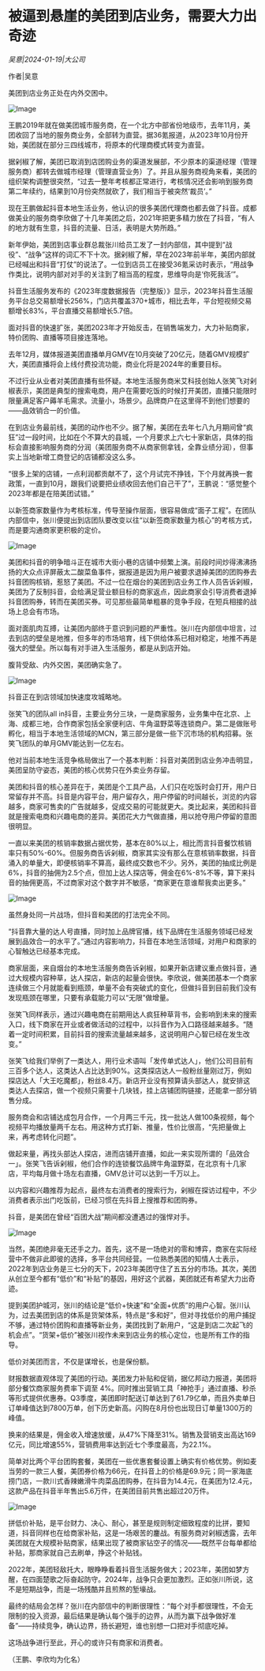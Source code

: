 # 被逼到悬崖的美团到店业务，需要大力出奇迹

*吴意|2024-01-19|大公司*

作者|吴意

美团到店业务正处在内外交困中。

![Image](https://mmbiz.qpic.cn/sz_mmbiz_png/HKEDX7MqXK39MMENoGpLyyNaUvgE8oBVkx43LEws30rRoAofJ7jlRcBUljiaiaPMaGyFK7YAic0dqHxCDZAR3VQ6g/640?wx_fmt=png&from=appmsg&wxfrom=5&wx_lazy=1&wx_co=1)

王鹏2019年就在做美团城市服务商，在一个北方中部省份地级市，去年11月，美团收回了当地的服务商业务，全部转为直营。据36氪报道，从2023年10月份开始，美团就在部分三四线城市，将原本的代理商模式转变为直营。

据剁椒了解，美团已取消到店团购业务的渠道发展部，不少原本的渠道经理（管理服务商）都转去做城市经理（管理直营业务）了。并且从服务商视角来看，美团的组织架构调整很突然，“过去一整年考核都正常进行，考核情况还会影响到服务商第二年续约，结果到10月份突然就砍了，我们相当于被突然‘裁员’。”

现在王鹏做起抖音本地生活业务，他认识的很多美团代理商也都去做了抖音。成都做美业的服务商李欣做了十几年美团之后，2021年把更多精力放在了抖音，“有人的地方就有生意，抖音的流量、日活，表明是大势所趋。”

新年伊始，美团到店事业群总裁张川给员工发了一封内部信，其中提到“战役”、“战争”这样的词汇不下十次。据剁椒了解，早在2023年前半年，美团内部就已经喊出和抖音“打仗”的说法了。一位到店员工在接受36氪采访时表示，“用战争作类比，说明内部对对手的关注到了相当高的程度，思维导向是‘你死我活’”。

抖音生活服务发布的《2023年度数据报告（完整版）》显示，2023年抖音生活服务平台总交易额增长256%，门店共覆盖370+城市，相比去年，平台短视频交易额增长83%，平台直播交易额增长5.7倍。

面对抖音的快速扩张，美团2023年才开始反击，在销售端发力，大力补贴商家，特价团购、直播等项目接连落地。

去年12月，媒体报道美团直播单月GMV在10月突破了20亿元，随着GMV规模扩大，美团直播将会上线付费投流功能，商业化将是2024年的重要目标。

不过行业从业者对美团直播有些怀疑。本地生活服务商米艾科技创始人张笑飞对剁椒表示，美团是典型的搜索电商，用户在需要吃饭的时候打开美团，直播只能限时限量满足客户薅羊毛需求。流量小，场景少。品牌商户在这里得不到他们想要的——品效销合一的价值。

在到店业务最前线，美团的动作也不少。据了解，美团在去年七八九月期间曾“疯狂”过一段时间，比如在个不算大的县城，一个月要求上六七十家新店，具体的指标会直接影响服务商的分润（美团服务商不从商家侧拿钱，全靠业绩分润），但事实上当地新增工商登记的店铺都没这么多。

“很多上架的店铺，一点利润都贡献不了，这个月试完不挣钱，下个月就再换一套政策，一直到10月，跟我们说要把业绩收回去他们自己干了”，王鹏说：“感觉整个2023年都是在陪美团试错。”

以新签商家数量作为考核标准，传导至操作层面，很容易做成“面子工程”。在团队内部信中，张川便提出到店团队要改变以往“以新签商家数量为核心”的考核方式，而是要沟通商家更积极的定价。

![Image](https://mmbiz.qpic.cn/sz_mmbiz_jpg/HKEDX7MqXK39MMENoGpLyyNaUvgE8oBVA9kIzQNDIhibdtJMXTkAC7JFSXZuwBn4R4FTqIhwU1PB9icCLRTZBjZA/640?wx_fmt=jpeg&wxfrom=5&wx_lazy=1&wx_co=1)

美团和抖音的明争暗斗正在城市大街小巷的店铺中频繁上演。前段时间炒得沸沸扬扬的大众点评屏蔽太二酸菜鱼事件，据报道是因为用户被要求退掉美团的团购券去抖音团购核销，惹怒了美团。不过一位在烟台的美团到店业务工作人员告诉剁椒，美团为了反制抖音，会给满足营业额目标的商家返点，因此商家会引导消费者退掉抖音团购券，转而在美团买券。可见那些最简单粗暴的竞争手段，在短兵相接的战场上总会有市场。

面对面肌肉互搏，让美团内部终于意识到问题的严重性。张川在内部信中坦言，过去到店的壁垒是地推，但多年的市场培育，线下供给体系已相对稳定，地推不再是强大的壁垒。所以每有对手进入生活服务，都是从到店开始。

腹背受敌、内外交困，美团确实急了。

![Image](https://mmbiz.qpic.cn/sz_mmbiz_png/HKEDX7MqXK39MMENoGpLyyNaUvgE8oBVAHME3VjCdDXLGCJM57N7zVxibkYmrYnl6FIZfM3E3hqqaSoIyibzfAXA/640?wx_fmt=png&from=appmsg&wxfrom=5&wx_lazy=1&wx_co=1)

抖音正在到店领域加快速度攻城略地。

张笑飞的团队all in抖音，主要业务分三块，一是商家服务，业务集中在北京、上海、成都三地，合作商家包括全家便利店、牛角温野菜等连锁商户。第二是做账号孵化，相当于本地生活领域的MCN，第三部分是做一些下沉市场的机构招募。张笑飞团队的单月GMV能达到一亿左右。

他对当前本地生活竞争格局做出了一个基本判断：抖音对美团到店业务冲击明显，美团呈防守姿态，美团的核心优势只在外卖业务存留。

美团和抖音的核心差异在于，美团是个工具产品，人们只在吃饭时会打开，用户日常留存并不高。抖音是内容平台，用户留存久，用户停留的时间越长，浏览的内容越多，商家可售卖的广告就越多，促成交易的可能就更大。类比起来，美团和抖音就是搜索电商和兴趣电商的差异。美团花大力气做直播，用以抢夺用户停留的意图很明显。

一直以来美团的核销率数据占据优势，基本在80%以上，相比而言抖音餐饮核销率只有50%-60%。但服务商告诉剁椒，商家其实没有那么在意核销率数据，抖音涌入的单量大，即便核销率不算高，最终成交数也不少。另外，美团的抽成比例是6%，抖音的抽佣为2.5个点，但加上达人探店等，佣金在6%-8%不等，算下来抖音的抽佣更高，不过商家对这个数字并不敏感，“商家更在意谁帮我卖出更多。”

![Image](https://mmbiz.qpic.cn/sz_mmbiz_jpg/HKEDX7MqXK39MMENoGpLyyNaUvgE8oBVhHjnYf1D4JsFWjpACfwcL5D687WEh5f95SM8iao8MwMsaBSaxrwVrbA/640?wx_fmt=jpeg&wxfrom=5&wx_lazy=1&wx_co=1)

虽然身处同一片战场，但抖音和美团的打法完全不同。

“抖音靠大量的达人号直播，同时加上品牌官播，线下品牌在生活服务领域已经发展到品效合一的水平了。”通过内容影响力，抖音在本地生活领域，对用户和商家的心智触达已经基本完成。

商家层面，来自烟台的本地生活服务商告诉剁椒，如果开新店建议重点做抖音，通过大规模内容种草，达人探店，新店的起量会很快。李欣说，做美团基本一个商家连续做三个月就能看到瓶颈，单量不会有突破式的变化，但做抖音到目前我们没有发现瓶颈在哪里，只要有承载能力可以“无限”做增量。

张笑飞同样表示，通过兴趣电商在前期用达人疯狂种草背书，会影响到未来的搜索入口，线下商家在开业或者做活动的过程中，以抖音作为入口路径越来越多。“随着一定时间积累，目前抖音的搜索流量越来越多，这说明用户心智已经在发生改变。”

张笑飞给我们举例了一类达人，用行业术语叫「发传单式达人」，他们公司目前有三百多个达人，这类达人占比达到90%。这类探店达人一般粉丝量刚过万，例如探店达人「大王吃魔都」，粉丝8.4万。新店开业没有预算请头部达人，就安排这类达人去探店，做一个视频只需要十几块钱，挂上店铺团购链接，还能拿一部分销售分成。

服务商会和店铺达成包月合作，一个月两三千元，找一批达人做100条视频，每个视频平均播放量两千左右。用这种方式打新、推量，性价比很高，“先把量做上来，再考虑转化问题”。

做起来量，再找头部达人探店，进而店铺开直播，如此一来实现所谓的「品效合一」。张笑飞告诉剁椒，他们合作的连锁餐饮品牌牛角温野菜，在北京有十几家店，平均每月做十场左右直播，GMV总计可以达到一千万以上。

以内容和兴趣推荐为起点，最终左右消费者的搜索行为，剁椒在探访过程中，不少消费者表示出门吃饭前，已经习惯在先抖音上搜推荐和团购券。

抖音，是美团在曾经“百团大战”期间都没遭遇过的强悍对手。

![Image](https://mmbiz.qpic.cn/sz_mmbiz_png/HKEDX7MqXK39MMENoGpLyyNaUvgE8oBVWNFteVR9fn5YZ2lfeH3S16Gt3ngJnPGXmu2xKuCfoWYXDDaTyHWULw/640?wx_fmt=png&from=appmsg&wxfrom=5&wx_lazy=1&wx_co=1)

当然，美团绝非毫无还手之力。首先，这不是一场绝对的零和博弈，商家在实际经营中不做非此即彼的选择，多平台共同经营。一位熟悉美团的知情人士表示，2022年到店业务是三七分的天下，2023年美团守住了五五分的市场。其次，美团从创立至今都有“低价”和“补贴”的基因，用好这个武器，美团就还有希望大力出奇迹。

提到美团护城河，张川的结论是“低价+快速”和“全面+优质”的用户心智。张川认为，过去美团到店的体系是货架体系，特点是“多和好”，但对寻找低价的用户捕捉不够，通过特价团购和直播等新业务，美团找到了新用户，“这是到店二次起飞的机会点”。“货架+低价”被张川视作未来到店业务的核心定位，也是所有工作的指导。

低价对美团而言，不仅是谋增长，也是保份额。

财报数据直观体现了美团的行动。美团发力补贴和促销，据亿邦动力报道，美团将部分餐饮商家服务费率下调至 4%。同时推出营销工具「神抢手」通过直播、秒杀等形式提供优惠券。Q3季度，美团即时配送订单达到了61.79亿单，而且外卖单日订单峰值达到7800万单，创下历史新高。闪购在8月份也出现日订单量1300万的峰值。

换来的结果是，佣金收入增速放缓，从47%下降至31%。销售及营销支出高达169亿元，同比增速55%，营销费用率达到近七个季度最高，为22.1%。

简单对比两个平台团购套餐，美团在一些优惠套餐设置上确实有价格优势。例如麦当劳的一款三人餐，美团券价格为66元，在抖音上的价格是69.9元；同一家海底捞门店，一款川式香辣嫩滑牛肉菜品团购券，在抖音为14.4元，在美团为12.4元，这款产品在抖音半年售出5.6万件，在美团目前共售出超过20万件。

![Image](https://mmbiz.qpic.cn/sz_mmbiz_jpg/HKEDX7MqXK39MMENoGpLyyNaUvgE8oBVZicNpvnhNZGsgZgxCDU5RrribMGUx1foYjsopT0K9ibNykqXiciaWcicKmIA/640?wx_fmt=jpeg&wxfrom=5&wx_lazy=1&wx_co=1)

拼低价补贴，是平台财力、决心、耐心，甚至是规则制定细致程度的比拼，要知道，抖音同样也在给商家补贴，这是一场艰苦的鏖战。有服务商对剁椒透露，去年美团就在大规模补贴商家，结果出现了被商家钻空子的情况——既然平台每单都给补贴，那商家就自己去刷单，挣这个补贴钱。

2022年，美团轻敌托大，眼睁睁看着抖音生活服务做大；2023年，美团如梦方醒，在四面楚歌之际奋起防守。2024年，战争只会更加激烈。正如张川所说，这不是短期战争，而是一场残酷并且煎熬的堑壕战。

最终的结局会怎样？张川在内部信中的判断很理性：“每个对手都很理性，不会无限制的投入资源，最后结果是确认每个强手的边界，从而为赢下战争做好准备”——持续竞争，确认边界，扬长避短，谁也别想一口把对手彻底吃掉。

这场战争进行至此，开心的或许只有商家和消费者。

（王鹏、李欣均为化名）

